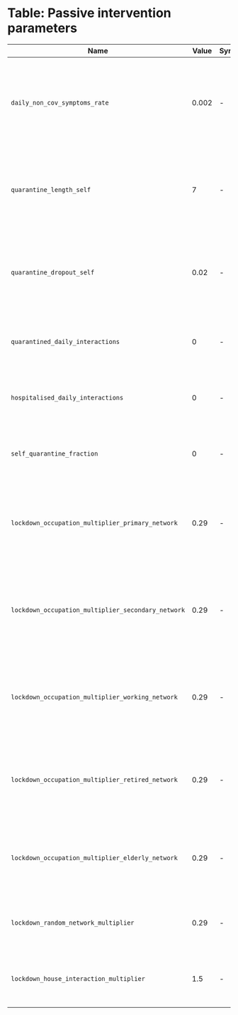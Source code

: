 # Table: Passive intervention parameters
| Name | Value | Symbol | Description | Source | 
|  ---- | ---- | ---- | ---- | ---- |
| `daily_non_cov_symptoms_rate` | 0.002 | - | Daily probability of reporting similar symptoms which are not covid-19, including seasonal flu | UK flu survey |
| `quarantine_length_self` | 7 | - | Maximum number of days quarantine for individuals self-reporting symptoms | - |
| `quarantine_dropout_self` | 0.02 | - | Daily probability of drop out for an individual quarantining after self-reporting symptoms | - |
| `quarantined_daily_interactions` | 0 | - | Daily random interactions of a quarantined individual | - |
| `hospitalised_daily_interactions` | 0 | - | Daily random interactions of a hospitalised individual | - |
| `self_quarantine_fraction` | 0 | - | Proportion of people who self-quarantine upon symptoms | - |
| `lockdown_occupation_multiplier_primary_network` | 0.29 | - | Relative change in number of occupation network contacts on lockdown for primary age | - |
| `lockdown_occupation_multiplier_secondary_network` | 0.29 | - | Relative change in number of occupation network contacts on lockdown for secondary age | - |
| `lockdown_occupation_multiplier_working_network` | 0.29 | - | Relative change in number of occupation network contacts on lockdown for working age | Based on an estimate of the number of key workers |
| `lockdown_occupation_multiplier_retired_network` | 0.29 | - | Relative change in number of occupation network contacts on lockdown for retired age | - |
| `lockdown_occupation_multiplier_elderly_network` | 0.29 | - | Relative change in number of occupation network contacts on lockdown for elderly | - |
| `lockdown_random_network_multiplier` | 0.29 | - | Relative change in random network contacts on lockdown | - |
| `lockdown_house_interaction_multiplier` | 1.5 | - | Relative change in household network contacts on lockdown | - |
